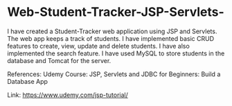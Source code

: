 # Web-Student-Tracker-JSP-Servlets-
I have created a Student-Tracker web application using JSP and Servlets. 
The web app keeps a track of students. 
I have implemented basic CRUD features to create, view, update and delete students. 
I have also implemented the search feature. 
I have used MySQL to store students in the database and Tomcat for the server. 

References: 
Udemy Course: JSP, Servlets and JDBC for Beginners: Build a Database App

Link: https://www.udemy.com/jsp-tutorial/
